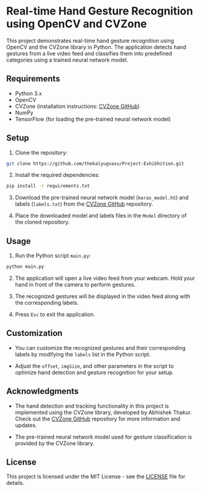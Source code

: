# Real-time Hand Gesture Recognition using OpenCV and CVZone

This project demonstrates real-time hand gesture recognition using OpenCV and the CVZone library in Python. The application detects hand gestures from a live video feed and classifies them into predefined categories using a trained neural network model.

## Requirements

- Python 3.x
- OpenCV
- CVZone (installation instructions: [CVZone GitHub](https://github.com/cvzone/cvzone))
- NumPy
- TensorFlow (for loading the pre-trained neural network model)

## Setup

1. Clone the repository:

```bash
git clone https://github.com/thekalyugvasu/Project-Exhibhition.git
```

2. Install the required dependencies:

```bash
pip install -r requirements.txt
```

3. Download the pre-trained neural network model (`keras_model.h5`) and labels (`labels.txt`) from the [CVZone GitHub](https://github.com/cvzone/cvzone) repository.

4. Place the downloaded model and labels files in the `Model` directory of the cloned repository.

## Usage

1. Run the Python script `main.py`:

```bash
python main.py
```

2. The application will open a live video feed from your webcam. Hold your hand in front of the camera to perform gestures.

3. The recognized gestures will be displayed in the video feed along with the corresponding labels.

4. Press `Esc` to exit the application.

## Customization

- You can customize the recognized gestures and their corresponding labels by modifying the `labels` list in the Python script.

- Adjust the `offset`, `imgSize`, and other parameters in the script to optimize hand detection and gesture recognition for your setup.

## Acknowledgments

- The hand detection and tracking functionality in this project is implemented using the CVZone library, developed by Abhishek Thakur. Check out the [CVZone GitHub](https://github.com/cvzone/cvzone) repository for more information and updates.

- The pre-trained neural network model used for gesture classification is provided by the CVZone library.

## License

This project is licensed under the MIT License - see the [LICENSE](LICENSE) file for details.


